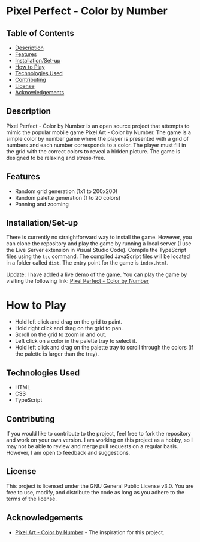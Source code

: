 # Pixel Perfect - Color by Number
## Table of Contents
- [Description](#description)
- [Features](#features)
- [Installation/Set-up](#installationset-up)
- [How to Play](#how-to-play)
- [Technologies Used](#technologies-used)
- [Contributing](#contributing)
- [License](#license)
- [Acknowledgements](#acknowledgements)

## Description
Pixel Perfect - Color by Number is an open source project that attempts to mimic the popular mobile game Pixel Art - Color by Number. The game is a simple color by number game where the player is presented with a grid of numbers and each number corresponds to a color. The player must fill in the grid with the correct colors to reveal a hidden picture. The game is designed to be relaxing and stress-free.

## Features
- Random grid generation (1x1 to 200x200)
- Random palette generation (1 to 20 colors)
- Panning and zooming

## Installation/Set-up
There is currently no straightforward way to install the game. However, you can clone the repository and play the game by running a local server (I use the Live Server extension in Visual Studio Code). Compile the TypeScript files using the `tsc` command. The compiled JavaScript files will be located in a folder called `dist`. The entry point for the game is `index.html`.

Update: I have added a live demo of the game. You can play the game by visiting the following link: [Pixel Perfect - Color by Number](https://pixel-perfect-color-by-number.vercel.app/)

# How to Play
- Hold left click and drag on the grid to paint.
- Hold right click and drag on the grid to pan.
- Scroll on the grid to zoom in and out.
- Left click on a color in the palette tray to select it.
- Hold left click and drag on the palette tray to scroll through the colors (if the palette is larger than the tray).

## Technologies Used
- HTML
- CSS
- TypeScript

## Contributing
If you would like to contribute to the project, feel free to fork the repository and work on your own version. I am working on this project as a hobby, so I may not be able to review and merge pull requests on a regular basis. However, I am open to feedback and suggestions.

## License
This project is licensed under the GNU General Public License v3.0. You are free to use, modify, and distribute the code as long as you adhere to the terms of the license.

## Acknowledgements
- [Pixel Art - Color by Number](https://play.google.com/store/apps/details?id=com.europosit.pixelcoloring&hl=en&gl=US) - The inspiration for this project.

